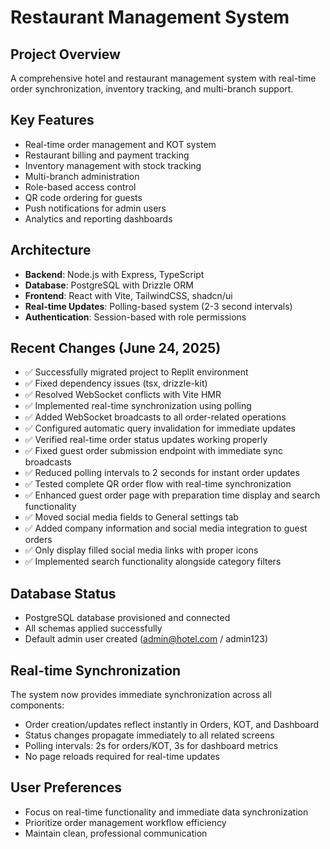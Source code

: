 # Restaurant Management System

## Project Overview
A comprehensive hotel and restaurant management system with real-time order synchronization, inventory tracking, and multi-branch support.

## Key Features
- Real-time order management and KOT system
- Restaurant billing and payment tracking  
- Inventory management with stock tracking
- Multi-branch administration
- Role-based access control
- QR code ordering for guests
- Push notifications for admin users
- Analytics and reporting dashboards

## Architecture
- **Backend**: Node.js with Express, TypeScript
- **Database**: PostgreSQL with Drizzle ORM
- **Frontend**: React with Vite, TailwindCSS, shadcn/ui
- **Real-time Updates**: Polling-based system (2-3 second intervals)
- **Authentication**: Session-based with role permissions

## Recent Changes (June 24, 2025)
- ✅ Successfully migrated project to Replit environment
- ✅ Fixed dependency issues (tsx, drizzle-kit)
- ✅ Resolved WebSocket conflicts with Vite HMR
- ✅ Implemented real-time synchronization using polling
- ✅ Added WebSocket broadcasts to all order-related operations
- ✅ Configured automatic query invalidation for immediate updates
- ✅ Verified real-time order status updates working properly
- ✅ Fixed guest order submission endpoint with immediate sync broadcasts
- ✅ Reduced polling intervals to 2 seconds for instant order updates
- ✅ Tested complete QR order flow with real-time synchronization
- ✅ Enhanced guest order page with preparation time display and search functionality
- ✅ Moved social media fields to General settings tab
- ✅ Added company information and social media integration to guest orders
- ✅ Only display filled social media links with proper icons
- ✅ Implemented search functionality alongside category filters

## Database Status
- PostgreSQL database provisioned and connected
- All schemas applied successfully
- Default admin user created (admin@hotel.com / admin123)

## Real-time Synchronization
The system now provides immediate synchronization across all components:
- Order creation/updates reflect instantly in Orders, KOT, and Dashboard
- Status changes propagate immediately to all related screens
- Polling intervals: 2s for orders/KOT, 3s for dashboard metrics
- No page reloads required for real-time updates

## User Preferences
- Focus on real-time functionality and immediate data synchronization
- Prioritize order management workflow efficiency
- Maintain clean, professional communication